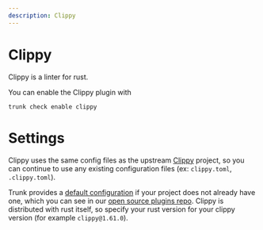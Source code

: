 ```yaml
---
description: Clippy
---
```


# Clippy

Clippy is a linter for rust.

You can enable the Clippy plugin with

```shell
trunk check enable clippy
```

# Settings

Clippy uses the same config files as the 
upstream [Clippy](https://doc.rust-lang.org/clippy/) project, so you can continue to use any
existing configuration files (ex: `clippy.toml`, `.clippy.toml`).

Trunk provides a [default configuration](https://github.com/trunk-io/plugins/tree/main/linters/clippy) if your project does not already have one,
which you can see in our [open source plugins repo](https://github.com/trunk-io/plugins/tree/main).
Clippy is distributed with rust itself, so specify your rust version for your clippy version (for example `clippy@1.61.0`).



